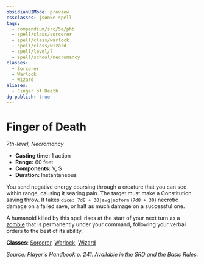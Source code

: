```yaml
---
obsidianUIMode: preview
cssclasses: json5e-spell
tags:
  - compendium/src/5e/phb
  - spell/class/sorcerer
  - spell/class/warlock
  - spell/class/wizard
  - spell/level/7
  - spell/school/necromancy
classes:
  - Sorcerer
  - Warlock
  - Wizard
aliases:
  - Finger of Death
dg-publish: true
---
```

# Finger of Death
*7th-level, Necromancy*  

- **Casting time:** 1 action
- **Range:** 60 feet
- **Components:** V, S
- **Duration:** Instantaneous

You send negative energy coursing through a creature that you can see within range, causing it searing pain. The target must make a Constitution saving throw. It takes `dice: 7d8 + 30|avg|noform` (`7d8 + 30`) necrotic damage on a failed save, or half as much damage on a successful one.

A humanoid killed by this spell rises at the start of your next turn as a [zombie](/Admin/CLI/bestiary/undead/zombie.md) that is permanently under your command, following your verbal orders to the best of its ability.

**Classes**: [Sorcerer](/Admin/CLI/classes/sorcerer.md), [Warlock](/Admin/CLI/classes/warlock.md), [Wizard](/Admin/CLI/classes/wizard.md)

*Source: Player's Handbook p. 241. Available in the SRD and the Basic Rules.*